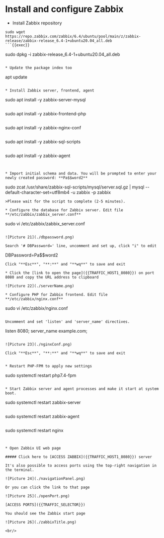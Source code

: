 # Install and configure Zabbix


* Install Zabbix repository
```
sudo wget https://repo.zabbix.com/zabbix/6.4/ubuntu/pool/main/z/zabbix-release/zabbix-release_6.4-1+ubuntu20.04_all.deb
```{{exec}}
```
sudo dpkg -i zabbix-release_6.4-1+ubuntu20.04_all.deb
```{{exec}}

* Update the package index too
```
apt update
```{{exec}}

* Install Zabbix server, frontend, agent
```
sudo apt install -y zabbix-server-mysql
```{{exec}}
```
sudo apt install -y zabbix-frontend-php
```{{exec}}
```
sudo apt install -y zabbix-nginx-conf
```{{exec}}
```
sudo apt install -y zabbix-sql-scripts
```{{exec}}
```
sudo apt install -y zabbix-agent
```{{exec}}


* Import initial schema and data. You will be prompted to enter your newly created password: **Pa$$word2**
```
sudo zcat /usr/share/zabbix-sql-scripts/mysql/server.sql.gz | mysql --default-character-set=utf8mb4 -u zabbix -p zabbix
```{{exec}}
>Please wait for the script to complete (2-5 minutes).

* Configure the database for Zabbix server. Edit file **/etc/zabbix/zabbix_server.conf**
```
sudo vi /etc/zabbix/zabbix_server.conf
```{{exec}}

![Picture 21](./dbpassword.png)

Search '# DBPassword=' line, uncomment and set up, click "i" to edit 
```
DBPassword=Pa$$word2
```
Click "**Esc**", "**:**" and "**wq**" to save and exit

* Click the [link to open the page]({{TRAFFIC_HOST1_8080}}) on port 8080 and copy the URL address to clipboard

![Picture 22](./serverName.png)

* Configure PHP for Zabbix frontend. Edit file **/etc/zabbix/nginx.conf**
```
sudo vi /etc/zabbix/nginx.conf
```{{exec}}

Uncomment and set 'listen' and 'server_name' directives.
```
listen 8080;
server_name example.com;
```

![Picture 23](./nginxConf.png)

Click "**Esc**", "**:**" and "**wq**" to save and exit


* Restart PHP-FPM to apply new settings
```
sudo systemctl restart php7.4-fpm
```{{exec}}

* Start Zabbix server and agent processes and make it start at system boot.
```
sudo systemctl restart zabbix-server
```{{exec}}
```
sudo systemctl restart zabbix-agent
```{{exec}}
```
sudo systemctl restart nginx
```{{exec}}


* Open Zabbix UI web page

##### Click here to [ACCESS ZABBIX]({{TRAFFIC_HOST1_8080}}) server

It's also possible to access ports using the top-right navigation in the terminal.

![Picture 24](./navigationPanel.png)

Or you can click the link to that page

![Picture 25](./openPort.png)

[ACCESS PORTS]({{TRAFFIC_SELECTOR}})

You should see the Zabbix start page

![Picture 26](./zabbixTitle.png)

<br/>
